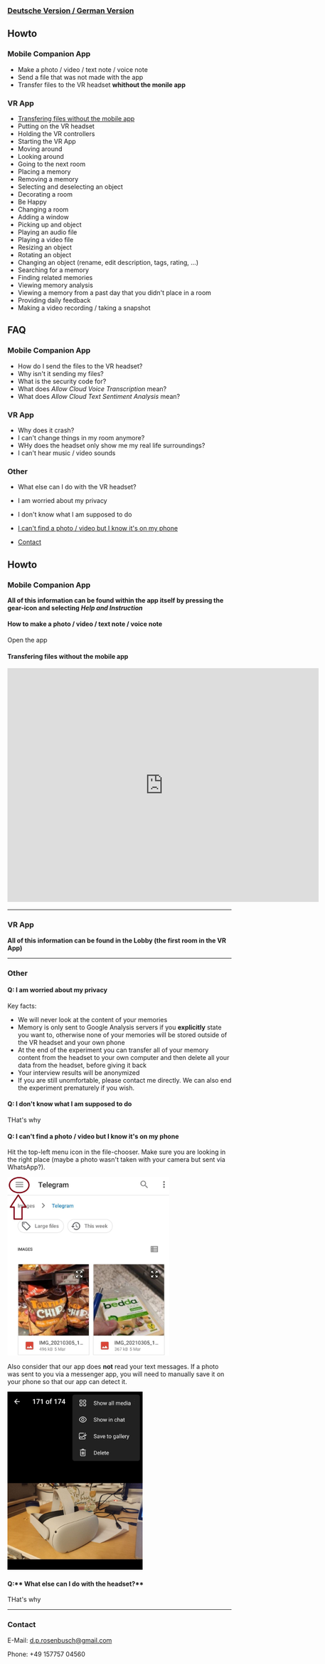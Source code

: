 ### [Deutsche Version / German Version](https://github.com/TheRDavid/Memory-Mansion-VR-Landing-Site/edit/gh-pages/index-de.md)

## Howto

### Mobile Companion App
  - Make a photo / video / text note / voice note
  - Send a file that was not made with the app
  - Transfer files to the VR headset **whithout the monile app**
  
### VR App
  - [Transfering files without the mobile app](#transfering-files-without-the-mobile-app)
  - Putting on the VR headset
  - Holding the VR controllers
  - Starting the VR App
  - Moving around
  - Looking around
  - Going to the next room
  - Placing a memory
  - Removing a memory
  - Selecting and deselecting an object
  - Decorating a room
  - Be Happy
  - Changing a room
  - Adding a window
  - Picking up and object
  - Playing an audio file
  - Playing a video file
  - Resizing an object
  - Rotating an object
  - Changing an object (rename, edit description, tags, rating, ...)
  - Searching for a memory
  - Finding related memories
  - Viewing memory analysis
  - Viewing a memory from a past day that you didn't place in a room
  - Providing daily feedback
  - Making a video recording / taking a snapshot

## FAQ

### Mobile Companion App
  - How do I send the files to the VR headset?
  - Why isn't it sending my files?
  - What is the security code for?
  - What does _Allow Cloud Voice Transcription_ mean?
  - What does _Allow Cloud Text Sentiment Analysis_ mean?
  
### VR App
  - Why does it crash?
  - I can't change things in my room anymore?
  - WHy does the headset only show me my real life surroundings?
  - I can't hear music / video sounds
  
### Other
  - What else can I do with the VR headset?
  - I am worried about my privacy
  - I don't know what I am supposed to do
  - [I can't find a photo / video but I know it's on my phone](#q-i-cant-find-a-photo--video-but-i-know-its-on-my-phone)
 
- [Contact](#contact) 

## Howto

### Mobile Companion App
**All of this information can be found within the app itself by pressing the gear-icon and selecting _Help and Instruction_**

#### **How to make a photo / video / text note / voice note**
Open the app

#### **Transfering files without the mobile app**
<iframe width="700" height="525" src="https://www.youtube.com/embed/WqHPqB0UyTY?controls=0" frameborder="0" allow="clipboard-write; encrypted-media; gyroscope; picture-in-picture" allowfullscreen></iframe>

__________________________
### VR App
**All of this information can be found in the Lobby (the first room in the VR App)**
__________________________
### Other
#### **Q: I am worried about my privacy**
Key facts:
- We will never look at the content of your memories
- Memory is only sent to Google Analysis servers if you **explicitly** state you want to, otherwise none of your memories will be stored outside of the VR headset and your own phone
- At the end of the experiment you can transfer all of your memory content from the headset to your own computer and then delete all your data from the headset, before giving it back
- Your interview results will be anonymized
- If you are still unomfortable, please contact me directly. We can also end the experiment prematurely if you wish.

#### **Q: I don't know what I am supposed to do**
THat's why

#### **Q: I can't find a photo / video but I know it's on my phone**
Hit the top-left menu icon in the file-chooser. Make sure you are looking in the right place (maybe a photo wasn't taken with your camera but sent via WhatsApp?).

<img src="img/filechooser_menu.jpg" height="400px">

Also consider that our app does **not** read your text messages. If a photo was sent to you via a messenger app, you will need to manually save it on your phone so that our app can detect it.

<img src="img/save_to_gallery.jpg" height="400px">


#### Q:** What else can I do with the headset?**
THat's why
__________________________

### Contact
E-Mail: d.p.rosenbusch@gmail.com

Phone: +49 157757 04560
